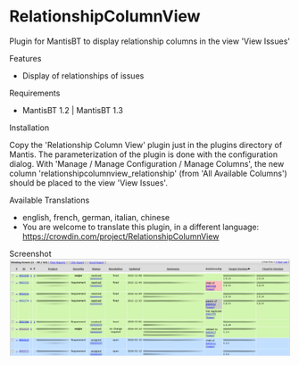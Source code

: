 # RelationshipColumnView
Plugin for MantisBT to display relationship columns in the view 'View Issues'

Features
  - Display of relationships of issues

Requirements
  - MantisBT 1.2 | MantisBT 1.3

Installation

Copy the 'Relationship Column View' plugin just in the plugins directory of Mantis. The parameterization of the plugin is done with the configuration dialog.
With 'Manage / Manage Configuration / Manage Columns', the new column 'relationshipcolumnview_relationship' (from 'All Available Columns') should be placed to the view 'View Issues'.

Available Translations
  - english, french, german, italian, chinese
  - You are welcome to translate this plugin, in a different language:
    https://crowdin.com/project/RelationshipColumnView

Screenshot
![ViewAllBugPage with this plugin](/images/RelationshipColumnView_ViewAllBugPage.png?raw=true "")
